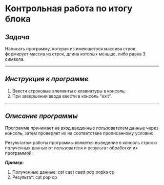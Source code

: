 # Контрольная работа по итогу блока

## *Задача*

Написать программу, которая из имеющегося массива строк формирует массив из строк, длина которых меньше, либо равна 3 символа. 
___

## *Инструкция к программе*

1. Ввести строковые элементы с клавиатуры в консоль;
2. При завершении ввода ввести в консоль "exit". 
___

## *Описание  программы*

Программа принимает на вход введенные пользователем данные через консоль, затем проверяет их на соответствие прописанному условию.

Результатом работы программы является выведение в консоль строк о полученных данных от пользователя и результат обработки их программой:

***Пример:***
1. Полученные данные: cat  caat  caatt  pop  popka  cp
2. Результат: cat  pop  cp  
